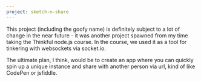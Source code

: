 ```yaml
---
project: sketch-n-share
---
```

This project (including the goofy name) is definitely subject to a lot of change in the near future - it was another project spawned from my time taking the Thinkful node.js course. In the course, we used it as a tool for tinkering with websockets via socket.io.

The ultimate plan, I think, would be to create an app where you can quickly spin up a unique instance and share with another person via url, kind of like CodePen or jsfiddle.
